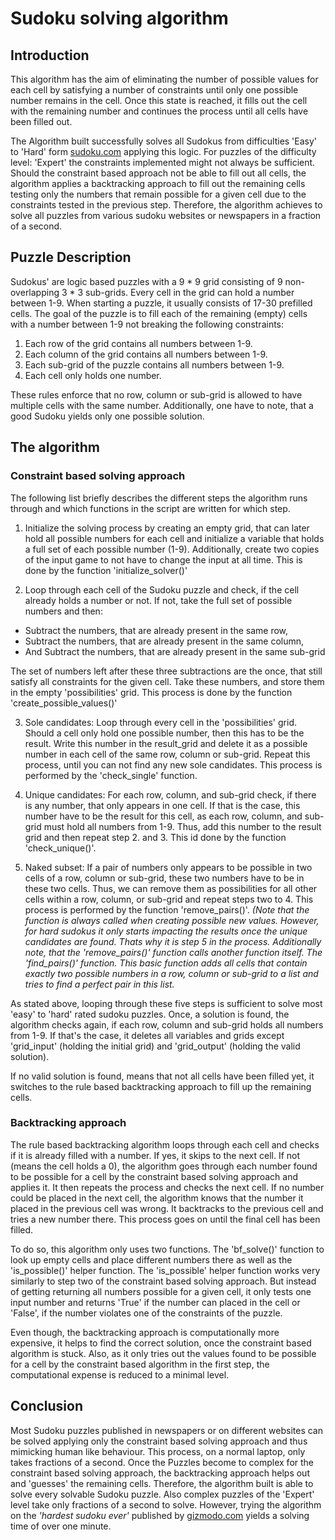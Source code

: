 # Sudoku solving algorithm

## Introduction

This algorithm has the aim of eliminating the number of possible values for each cell by satisfying a number of constraints until only one possible number remains in the cell. Once this state is reached, it fills out the cell with the remaining number and continues the process until all cells have been filled out.

The Algorithm built successfully solves all Sudokus from difficulties 'Easy' to 'Hard' form [sudoku.com]('https://sudoku.com/') applying this logic. For puzzles of the difficulty level: 'Expert' the constraints implemented might not always be sufficient. Should the constraint based approach not be able to fill out all cells, the algorithm applies a backtracking approach to fill out the remaining cells testing only the numbers that remain possible for a given cell due to the constraints tested in the previous step. Therefore, the algorithm achieves to solve all puzzles from various sudoku websites or newspapers in a fraction of a second.

## Puzzle Description

Sudokus' are logic based puzzles with a 9 * 9 grid consisting of 9 non-overlapping 3 * 3 sub-grids. Every cell in the grid can hold a number between 1-9. When starting a puzzle, it usually consists of 17-30 prefilled cells. The goal of the puzzle is to fill each of the remaining (empty) cells with a number between 1-9 not breaking the following constraints:

1. Each row of the grid contains all numbers between 1-9.
2. Each column of the grid contains all numbers between 1-9.
3. Each sub-grid of the puzzle contains all numbers between 1-9.
4. Each cell only holds one number.

These rules enforce that no row, column or sub-grid is allowed to have multiple cells with the same number. Additionally, one have to note, that a good Sudoku yields only one possible solution.

## The algorithm

### Constraint based solving approach

The following list briefly describes the different steps the algorithm runs through and which functions in the script are written for which step.

1. Initialize the solving process by creating an empty grid, that can later hold all possible numbers for each cell and initialize a variable that holds a full set of each possible number (1-9). Additionally, create two copies of the input game to not have to change the input at all time. This is done by the function 'initialize_solver()'

2. Loop through each cell of the Sudoku puzzle and check, if the cell already holds a number or not. If not, take the full set of possible numbers and then:
  - Subtract the numbers, that are already present in the same row,
  - Subtract the numbers, that are already present in the same column,
  - And Subtract the numbers, that are already present in the same sub-grid

  The set of numbers left after these three subtractions are the once, that still satisfy all constraints for the given cell. Take these numbers, and store them in the empty 'possibilities' grid. This process is done by the function 'create_possible_values()'

3. Sole candidates: Loop through every cell in the 'possibilities' grid. Should a cell only hold one possible number, then this has to be the result. Write this number in the result_grid and delete it as a possible number in each cell of the same row, column or sub-grid. Repeat this process, until you can not find any new sole candidates. This process is performed by the 'check_single' function.

4. Unique candidates: For each row, column, and sub-grid check, if there is any number, that only appears in one cell. If that is the case, this number have to be the result for this cell, as each row, column, and sub-grid must hold all numbers from 1-9. Thus, add this number to the result grid and then repeat step 2. and 3. This id done by the function 'check_unique()'.

5. Naked subset: If a pair of numbers only appears to be possible in two cells of a row, column or sub-grid, these two numbers have to be in these two cells. Thus, we can remove them as possibilities for all other cells within a row, column, or sub-grid and repeat steps two to 4. This process is performed by the function 'remove_pairs()'. <em>(Note that the function is always called when creating possible new values. However, for hard sudokus it only starts impacting the results once the unique candidates are found. Thats why it is step 5 in the process. Additionally note, that the 'remove_pairs()' function calls another function itself. The 'find_pairs()' function. This basic function adds all cells that contain exactly two possible numbers in a row, column or sub-grid to a list and tries to find a perfect pair in this list. </em>

As stated above, looping through these five steps is sufficient to solve most 'easy' to 'hard' rated sudoku puzzles. Once, a solution is found, the algorithm checks again, if each row, column and sub-grid holds all numbers from 1-9. If that's the case, it deletes all variables and grids except 'grid_input' (holding the initial grid) and 'grid_output' (holding the valid solution).

If no valid solution is found, means that not all cells have been filled yet, it switches to the rule based backtracking approach to fill up the remaining cells.

### Backtracking approach

The rule based backtracking algorithm loops through each cell and checks if it is already filled with a number. If yes, it skips to the next cell. If not (means the cell holds a 0), the algorithm goes through each number found to be possible for a cell by the constraint based solving approach and applies it. It then repeats the process and checks the next cell. If no number could be placed in the next cell, the algorithm knows that the number it placed in the previous cell was wrong. It backtracks to the previous cell and tries a new number there. This process goes on until the final cell has been filled.

To do so, this algorithm only uses two functions. The 'bf_solve()' function to look up empty cells and place different numbers there as well as the 'is_possible()' helper function. The 'is_possible' helper function works very similarly to step two of the constraint based solving approach. But instead of getting returning all numbers possible for a given cell, it only tests one input number and returns 'True' if the number can placed in the cell or 'False', if the number violates one of the constraints of the puzzle.

Even though, the backtracking approach is computationally more expensive, it helps to find the correct solution, once the constraint based algorithm is stuck. Also, as it only tries out the values found to be possible for a cell by the constraint based algorithm in the first step, the computational expense is reduced to a minimal level.

## Conclusion
Most Sudoku puzzles published in newspapers or on different websites can be solved applying only the constraint based solving approach and thus mimicking human like behaviour. This process, on a normal laptop, only takes fractions of a second. Once the Puzzles become to complex for the constraint based solving approach, the backtracking approach helps out and 'guesses' the remaining cells. Therefore, the algorithm built is able to solve every solvable Sudoku puzzle. Also complex puzzles of the 'Expert' level take only fractions of a second to solve. However, trying the algorithm on the <em>'hardest sudoku ever'</em> published by [gizmodo.com]('https://gizmodo.com/can-you-solve-the-10-hardest-logic-puzzles-ever-created-1064112665') yields a solving time of over one minute.

